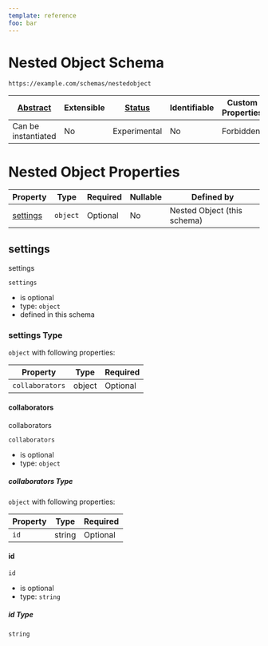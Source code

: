 ```yaml
---
template: reference
foo: bar
---
```


# Nested Object Schema

```
https://example.com/schemas/nestedobject
```


| [Abstract](../abstract.md) | Extensible | [Status](../status.md) | Identifiable | Custom Properties | Additional Properties | Defined In |
|----------------------------|------------|------------------------|--------------|-------------------|-----------------------|------------|
| Can be instantiated | No | Experimental | No | Forbidden | Forbidden | [nestedobj.schema.json](nestedobj.schema.json) |

# Nested Object Properties

| Property | Type | Required | Nullable | Defined by |
|----------|------|----------|----------|------------|
| [settings](#settings) | `object` | Optional  | No | Nested Object (this schema) |

## settings

settings

`settings`

* is optional
* type: `object`
* defined in this schema

### settings Type


`object` with following properties:


| Property | Type | Required |
|----------|------|----------|
| `collaborators`| object | Optional |



#### collaborators

collaborators

`collaborators`

* is optional
* type: `object`

##### collaborators Type


`object` with following properties:


| Property | Type | Required |
|----------|------|----------|
| `id`| string | Optional |



#### id


`id`

* is optional
* type: `string`

##### id Type


`string`
















